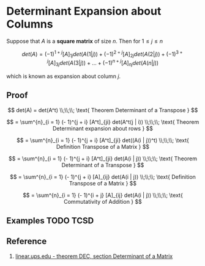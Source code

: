 # Determinant Expansion about Columns

Suppose that $A$ is a **square matrix** of size $n$. Then for $1 \leq j \leq n$

$$
det(A) = (- 1)^{1 + j} [A]_{1j} det(A(1 | j)) + (- 1)^{2 + j} [A]_{2j} det(A(2 | j)) + (- 1)^{3 + j} [A]_{3j} det(A(3 | j)) + \dots + 
(- 1)^{n + j} [A]_{nj} det(A(n | j))
$$

which is known as expansion about column $j$.

## Proof

$$
det(A) = det(A^t)
\\;\\;\\;
\text{ Theorem Determinant of a Transpose }
$$

$$
= \sum^{n}_{i = 1} (- 1)^{j + i} [A^t]_{ji} det(A^t(j | i))
\\;\\;\\;
\text{ Theorem Determinant expansion about rows }
$$

$$
= \sum^{n}_{i = 1} (- 1)^{j + i} [A^t]_{ji} det((A(i | j))^t)
\\;\\;\\;
\text{ Definition Transpose of a Matrix }
$$

$$
= \sum^{n}_{i = 1} (- 1)^{j + i} [A^t]_{ji} det(A(i | j))
\\;\\;\\;
\text{ Theorem Determinant of a Transpose }
$$

$$
= \sum^{n}_{i = 1} (- 1)^{j + i} [A]_{ij} det(A(i | j))
\\;\\;\\;
\text{ Definition Transpose of a Matrix }
$$

$$
= \sum^{n}_{i = 1} (- 1)^{i + j} [A]_{ij} det(A(i | j))
\\;\\;\\;
\text{ Commutativity of Addition }
$$

## Examples TODO TCSD

## Reference

1. [linear.ups.edu - theorem DEC, section Determinant of a Matrix](http://linear.ups.edu/html/section-DM.html)